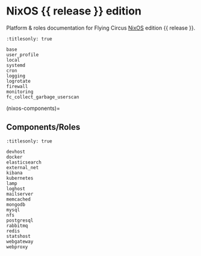 # NixOS {{ release }} edition

Platform & roles documentation for Flying Circus [NixOS] edition
{{ release }}.

```{toctree}
:titlesonly: true

base
user_profile
local
systemd
cron
logging
logrotate
firewall
monitoring
fc_collect_garbage_userscan
```

(nixos-components)=

## Components/Roles

```{toctree}
:titlesonly: true

devhost
docker
elasticsearch
external_net
kibana
kubernetes
lamp
loghost
mailserver
memcached
mongodb
mysql
nfs
postgresql
rabbitmq
redis
statshost
webgateway
webproxy
```

[nixos]: https://nixos.org
